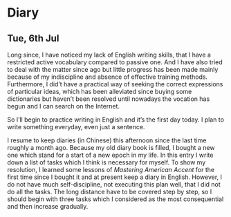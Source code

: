 # Diary

## Tue, 6th Jul
Long since, I have noticed my lack of English writing skills, that I have a restricted active vocabulary compared to passive one. And I have also tried to deal with the matter since ago but little progress has been made mainly because of my indiscipline and absence of effective training methods. Furthermore, I did’t have a practical way of seeking the correct expressions of particular ideas, which has been alleviated since buying some dictionaries but haven’t been resolved until nowadays the vocation has begun and I can search on the Internet.

So I’ll begin to practice writing in English and it’s the first day today. I plan to write something everyday, even just a sentence.

I resume to keep diaries (in Chinese) this afternoon since the last time roughly a month ago. Because my old diary book is filled, I bought a new one which stand for a start of a new epoch in my life. In this entry I write down a list of tasks which I think is necessary for myself. To show my resolution, I learned some lessons of *Mastering American Accent* for the first time since I bought it and at present keep a diary in English. However, I do not have much self-discipline, not executing this plan well, that I did not do all the tasks. The long distance have to be covered step by step, so I should begin with three tasks which I considered as the most consequential and then increase gradually.
